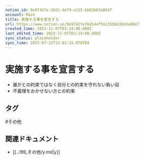 ```yaml
---
notion_id: 9e9742fe-26d1-4ef9-a135-bbb3b63a8647
account: Main
title: 実施する事を宣言する
url: https://www.notion.so/9e9742fe26d14ef9a135bbb3b63a8647
created_time: 2023-11-07T03:14:00.000Z
last_edited_time: 2023-11-07T03:14:00.000Z
sync_status: placeholder
sync_time: 2025-07-12T15:01:15.078764
---
```

# 実施する事を宣言する

- 誰かとの約束ではなく自分との約束を守れない負い目
- 不義理をおかせない方との約束

## タグ

#その他 

## 関連ドキュメント

- [[../99_その他/y.md|y]]
